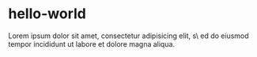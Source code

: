 # hello-world

Lorem ipsum dolor sit amet, consectetur adipisicing elit, s\ ed do eiusmod tempor incididunt ut labore et dolore magna aliqua.

